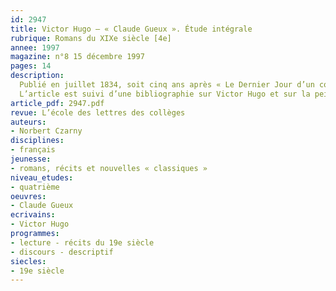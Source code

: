 ```yaml
---
id: 2947
title: Victor Hugo – « Claude Gueux ». Étude intégrale
rubrique: Romans du XIXe siècle [4e]
annee: 1997
magazine: n°8 15 décembre 1997
pages: 14
description: 
  Publié en juillet 1834, soit cinq ans après « Le Dernier Jour d’un condamné », « Claude Gueux » est la transposition sous forme de nouvelle d’un fait divers authentique. Ces quelque quatre-vingts pages traduisent l’horreur de l’écrivain devant la peine de mort et sa conviction que l’injustice est d’abord sociale. Cette réflexion très moderne peut ouvrir un débat, même si la peine de mort n’appartient plus à l’arsenal pénal depuis 1981. Le récit de Victor Hugo, par sa construction rigoureuse et son écriture très travaillée, se présente comme une démonstration dont on peut envisager les termes avec des élèves de quatrième. Plus que sur l’argumentation, c’est sur la description des lieux et des personnages, sur le récit des faits engendrant le drame que se concentre ce travail.
  L’article est suivi d’une bibliographie sur Victor Hugo et sur la peine de mort.
article_pdf: 2947.pdf
revue: L’école des lettres des collèges
auteurs:
- Norbert Czarny
disciplines:
- français
jeunesse:
- romans, récits et nouvelles « classiques »
niveau_etudes:
- quatrième
oeuvres:
- Claude Gueux
ecrivains:
- Victor Hugo
programmes:
- lecture - récits du 19e siècle
- discours - descriptif
siecles:
- 19e siècle
---
```

